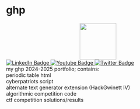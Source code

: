 # ghp
<div id="header" align="center">
  <img src="https://photos.app.goo.gl/qnFou39C3ZfR8ik8A" width="100"/>
</div>
<div id="badges">
  <a href="https://www.linkedin.com/in/luke-cheng-ba8752290/">
    <img src="https://img.shields.io/badge/LinkedIn-blue?style=for-the-badge&logo=linkedin&logoColor=white" alt="LinkedIn Badge"/>
  </a>
  <a href="https://www.youtube.com/channel/UC800d4Axg8FwuY6cCEEDCfQ">
    <img src="https://img.shields.io/badge/YouTube-red?style=for-the-badge&logo=youtube&logoColor=white" alt="Youtube Badge"/>
  </a>
  <a href="your-twitter-URL">
    <img src="https://img.shields.io/badge/Twitter-blue?style=for-the-badge&logo=twitter&logoColor=white" alt="Twitter Badge"/>
  </a>
</div>
my ghp 2024-2025 portfolio; contains: <br>
periodic table html <br>
cyberpatriots script <br>
alternate text generator extension (HackGwinett IV) <br>
algorithmic competition code <br>
ctf competition solutions/results
